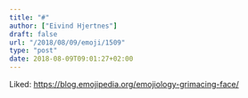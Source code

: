 ```yaml
---
title: "#"
author: ["Eivind Hjertnes"]
draft: false
url: "/2018/08/09/emoji/1509"
type: "post"
date: 2018-08-09T09:01:27+02:00
---
```


Liked: <https://blog.emojipedia.org/emojiology-grimacing-face/>
